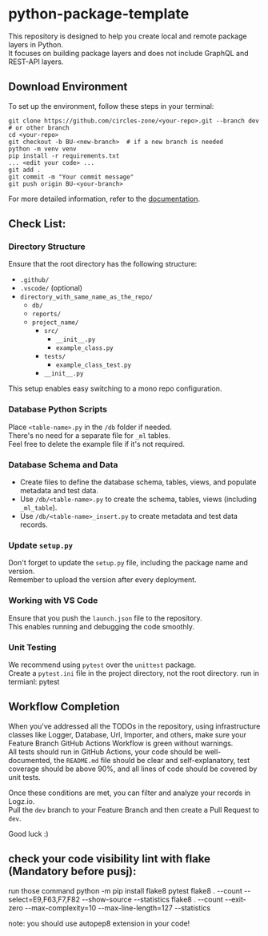 # python-package-template

This repository is designed to help you create local and remote package layers in Python.  
It focuses on building package layers and does not include GraphQL and REST-API layers.

## Download Environment

To set up the environment, follow these steps in your terminal:

```shell
git clone https://github.com/circles-zone/<your-repo>.git --branch dev  # or other branch
cd <your-repo>
git checkout -b BU-<new-branch>  # if a new branch is needed
python -m venv venv
pip install -r requirements.txt
... <edit your code> ...
git add .
git commit -m "Your commit message"
git push origin BU-<your-branch>
```

For more detailed information, refer to
the [documentation](https://docs.google.com/document/d/1HKhwlhwLD3S8uJ9LPI7h4Nxu77-DXKZe/edit?usp=sharing&ouid=104468990154530891864&rtpof=true&sd=true).

## Check List:

### Directory Structure

Ensure that the root directory has the following structure:

- `.github/`
- `.vscode/` (optional)
- `directory_with_same_name_as_the_repo/`
    - `db/`
    - `reports/`
    - `project_name/`
        - `src/`
            - `__init__.py`
            - `example_class.py`
        - `tests/`
            - `example_class_test.py`
        - `__init__.py`

This setup enables easy switching to a mono repo configuration.

### Database Python Scripts

Place `<table-name>.py` in the `/db` folder if needed.  
There's no need for a separate file for `_ml` tables.  
Feel free to delete the example file if it's not required.

### Database Schema and Data

- Create files to define the database schema, tables, views, and populate metadata and test data.
- Use `/db/<table-name>.py` to create the schema, tables, views (including `_ml_table`).
- Use `/db/<table-name>_insert.py` to create metadata and test data records.

### Update `setup.py`

Don't forget to update the `setup.py` file, including the package name and version.  
Remember to upload the version after every deployment.

### Working with VS Code

Ensure that you push the `launch.json` file to the repository.  
This enables running and debugging the code smoothly.

### Unit Testing

We recommend using `pytest` over the `unittest` package.  
Create a `pytest.ini` file in the project directory, not the root directory.
run in termianl: pytest

## Workflow Completion

When you've addressed all the TODOs in the repository, using infrastructure classes like Logger, Database, Url,
Importer, and others, make sure your Feature Branch GitHub Actions Workflow is green without warnings.  
All tests should run in GitHub Actions, your code should be well-documented, the `README.md` file should be clear and
self-explanatory, test coverage should be above 90%, and all lines of code should be covered by unit tests.

Once these conditions are met, you can filter and analyze your records in Logz.io.  
Pull the `dev` branch to your Feature Branch and then create a Pull Request to `dev`.

Good luck :)

## check your code visibility lint with flake (Mandatory before pusj):

run those command
python -m pip install flake8 pytest
flake8 . --count --select=E9,F63,F7,F82 --show-source --statistics
flake8 . --count --exit-zero --max-complexity=10 --max-line-length=127 --statistics

note: you should use autopep8 extension in your code!

